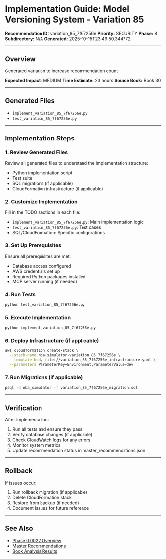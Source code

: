 # Implementation Guide: Model Versioning System - Variation 85

**Recommendation ID:** variation_85_7f67256e
**Priority:** SECURITY
**Phase:** 8
**Subdirectory:** N/A
**Generated:** 2025-10-15T23:49:50.344772

---

## Overview

Generated variation to increase recommendation count

**Expected Impact:** MEDIUM
**Time Estimate:** 23 hours
**Source Book:** Book 30

---

## Generated Files

- `implement_variation_85_7f67256e.py`
- `test_variation_85_7f67256e.py`

---

## Implementation Steps

### 1. Review Generated Files

Review all generated files to understand the implementation structure:
- Python implementation script
- Test suite
- SQL migrations (if applicable)
- CloudFormation infrastructure (if applicable)

### 2. Customize Implementation

Fill in the TODO sections in each file:
- `implement_variation_85_7f67256e.py`: Main implementation logic
- `test_variation_85_7f67256e.py`: Test cases
- SQL/CloudFormation: Specific configurations

### 3. Set Up Prerequisites

Ensure all prerequisites are met:
- Database access configured
- AWS credentials set up
- Required Python packages installed
- MCP server running (if needed)

### 4. Run Tests

```bash
python test_variation_85_7f67256e.py
```

### 5. Execute Implementation

```bash
python implement_variation_85_7f67256e.py
```

### 6. Deploy Infrastructure (if applicable)

```bash
aws cloudformation create-stack \
  --stack-name nba-simulator-variation_85_7f67256e \
  --template-body file://variation_85_7f67256e_infrastructure.yaml \
  --parameters ParameterKey=Environment,ParameterValue=dev
```

### 7. Run Migrations (if applicable)

```bash
psql -d nba_simulator -f variation_85_7f67256e_migration.sql
```

---

## Verification

After implementation:
1. Run all tests and ensure they pass
2. Verify database changes (if applicable)
3. Check CloudWatch logs for any errors
4. Monitor system metrics
5. Update recommendation status in master_recommendations.json

---

## Rollback

If issues occur:
1. Run rollback migration (if applicable)
2. Delete CloudFormation stack
3. Restore from backup (if needed)
4. Document issues for future reference

---

## See Also

- [Phase 0.0022 Overview](/Users/ryanranft/nba-simulator-aws/docs/phases/phase_8/)
- [Master Recommendations](/Users/ryanranft/nba-mcp-synthesis/analysis_results/master_recommendations.json)
- [Book Analysis Results](/Users/ryanranft/nba-mcp-synthesis/analysis_results/)
